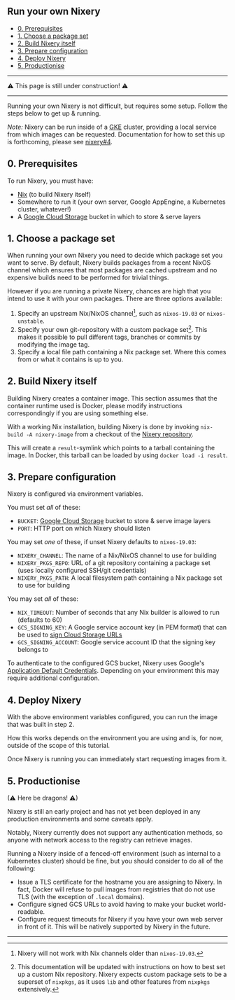 ## Run your own Nixery

<!-- markdown-toc start - Don't edit this section. Run M-x markdown-toc-refresh-toc -->

- [0. Prerequisites](#0-prerequisites)
- [1. Choose a package set](#1-choose-a-package-set)
- [2. Build Nixery itself](#2-build-nixery-itself)
- [3. Prepare configuration](#3-prepare-configuration)
- [4. Deploy Nixery](#4-deploy-nixery)
- [5. Productionise](#5-productionise)

<!-- markdown-toc end -->


---------

⚠ This page is still under construction! ⚠

--------

Running your own Nixery is not difficult, but requires some setup. Follow the
steps below to get up & running.

*Note:* Nixery can be run inside of a [GKE][] cluster, providing a local service
from which images can be requested. Documentation for how to set this up is
forthcoming, please see [nixery#4][].

## 0. Prerequisites

To run Nixery, you must have:

* [Nix][] (to build Nixery itself)
* Somewhere to run it (your own server, Google AppEngine, a Kubernetes cluster,
  whatever!)
* A [Google Cloud Storage][gcs] bucket in which to store & serve layers

## 1. Choose a package set

When running your own Nixery you need to decide which package set you want to
serve. By default, Nixery builds packages from a recent NixOS channel which
ensures that most packages are cached upstream and no expensive builds need to
be performed for trivial things.

However if you are running a private Nixery, chances are high that you intend to
use it with your own packages. There are three options available:

1. Specify an upstream Nix/NixOS channel[^1], such as `nixos-19.03` or
   `nixos-unstable`.
2. Specify your own git-repository with a custom package set[^2]. This makes it
   possible to pull different tags, branches or commits by modifying the image
   tag.
3. Specify a local file path containing a Nix package set. Where this comes from
   or what it contains is up to you.

## 2. Build Nixery itself

Building Nixery creates a container image. This section assumes that the
container runtime used is Docker, please modify instructions correspondingly if
you are using something else.

With a working Nix installation, building Nixery is done by invoking `nix-build
-A nixery-image` from a checkout of the [Nixery repository][repo].

This will create a `result`-symlink which points to a tarball containing the
image. In Docker, this tarball can be loaded by using `docker load -i result`.

## 3. Prepare configuration

Nixery is configured via environment variables.

You must set *all* of these:

* `BUCKET`: [Google Cloud Storage][gcs] bucket to store & serve image layers
* `PORT`: HTTP port on which Nixery should listen

You may set *one* of these, if unset Nixery defaults to `nixos-19.03`:

* `NIXERY_CHANNEL`: The name of a Nix/NixOS channel to use for building
* `NIXERY_PKGS_REPO`: URL of a git repository containing a package set (uses
  locally configured SSH/git credentials)
* `NIXERY_PKGS_PATH`: A local filesystem path containing a Nix package set to use
  for building

You may set *all* of these:

* `NIX_TIMEOUT`: Number of seconds that any Nix builder is allowed to run
  (defaults to 60)
* `GCS_SIGNING_KEY`: A Google service account key (in PEM format) that can be
  used to [sign Cloud Storage URLs][signed-urls]
* `GCS_SIGNING_ACCOUNT`: Google service account ID that the signing key belongs
  to

To authenticate to the configured GCS bucket, Nixery uses Google's [Application
Default Credentials][ADC]. Depending on your environment this may require
additional configuration.

## 4. Deploy Nixery

With the above environment variables configured, you can run the image that was
built in step 2.

How this works depends on the environment you are using and is, for now, outside
of the scope of this tutorial.

Once Nixery is running you can immediately start requesting images from it.

## 5. Productionise

(⚠ Here be dragons! ⚠)

Nixery is still an early project and has not yet been deployed in any production
environments and some caveats apply.

Notably, Nixery currently does not support any authentication methods, so anyone
with network access to the registry can retrieve images.

Running a Nixery inside of a fenced-off environment (such as internal to a
Kubernetes cluster) should be fine, but you should consider to do all of the
following:

* Issue a TLS certificate for the hostname you are assigning to Nixery. In fact,
  Docker will refuse to pull images from registries that do not use TLS (with
  the exception of `.local` domains).
* Configure signed GCS URLs to avoid having to make your bucket world-readable.
* Configure request timeouts for Nixery if you have your own web server in front
  of it. This will be natively supported by Nixery in the future.

-------

[^1]: Nixery will not work with Nix channels older than `nixos-19.03`.

[^2]: This documentation will be updated with instructions on how to best set up
    a custom Nix repository. Nixery expects custom package sets to be a superset
    of `nixpkgs`, as it uses `lib` and other features from `nixpkgs`
    extensively.

[GKE]: https://cloud.google.com/kubernetes-engine/
[nixery#4]: https://github.com/google/nixery/issues/4
[Nix]: https://nixos.org/nix
[gcs]: https://cloud.google.com/storage/
[repo]: https://github.com/google/nixery
[signed-urls]: under-the-hood.html#5-image-layers-are-requested
[ADC]: https://cloud.google.com/docs/authentication/production#finding_credentials_automatically
